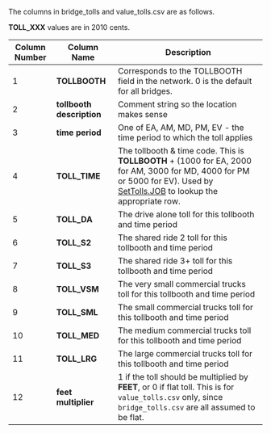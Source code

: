 
The columns in bridge_tolls and value_tolls.csv are as follows.

**TOLL_XXX** values are in 2010 cents.

 Column Number | Column Name | Description
 --------------|-------------|-------------
  1 | **TOLLBOOTH** | Corresponds to the TOLLBOOTH field in the network. 0 is the default for all bridges.
  2 | **tollbooth description** | Comment string so the location makes sense
  3 | **time period** | One of EA, AM, MD, PM, EV - the time period to which the toll applies
  4 | **TOLL_TIME** | The tollbooth & time code. This is **TOLLBOOTH** + (1000 for EA, 2000 for AM, 3000 for MD, 4000 for PM or 5000 for EV). Used by [SetTolls.JOB](https://github.com/MetropolitanTransportationCommission/travel-model-two/blob/master/model-files/scripts/preprocess/SetTolls.JOB) to lookup the appropriate row.
  5 | **TOLL_DA** | The drive alone toll for this tollbooth and time period
  6 | **TOLL_S2** | The shared ride 2 toll for this tollbooth and time period
  7 | **TOLL_S3** | The shared ride 3+ toll for this tollbooth and time period
  8 | **TOLL_VSM** | The very small commercial trucks toll for this tollbooth and time period
  9 | **TOLL_SML** | The small commercial trucks toll for this tollbooth and time period
 10 | **TOLL_MED** | The medium commercial trucks toll for this tollbooth and time period
 11 | **TOLL_LRG** | The large commercial trucks toll for this tollbooth and time period
 12 | **feet multiplier** | 1 if the toll should be multiplied by **FEET**, or 0 if flat toll.  This is for `value_tolls.csv` only, since `bridge_tolls.csv` are all assumed to be flat.
